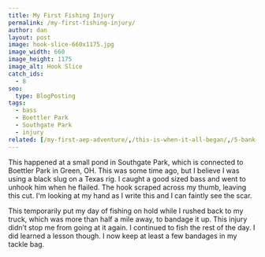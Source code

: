 ```yaml
---
title: My First Fishing Injury
permalink: /my-first-fishing-injury/
author: dan
layout: post
image: hook-slice-660x1175.jpg
image_width: 660
image_height: 1175
image_alt: Hook Slice
catch_ids:
  - 8
seo:
  type: BlogPosting
tags:
  - bass
  - Boettler Park
  - Southgate Park
  - injury
related: [/my-first-aep-adventure/,/this-is-when-it-all-began/,/5-bank-fishing-tips/,]
---
```

This happened at a small pond in Southgate Park, which is connected to Boettler Park in Green, OH. This was some time ago, but I believe I was using a black slug on a Texas rig. I caught a good sized bass and went to unhook him when he flailed. The hook scraped across my thumb, leaving this cut. I'm looking at my hand as I write this and I can faintly see the scar.

This temporarily put my day of fishing on hold while I rushed back to my truck, which was more than half a mile away, to bandage it up. This injury didn&#8217;t stop me from going at it again. I continued to fish the rest of the day. I did learned a lesson though. I now keep at least a few bandages in my tackle bag.
